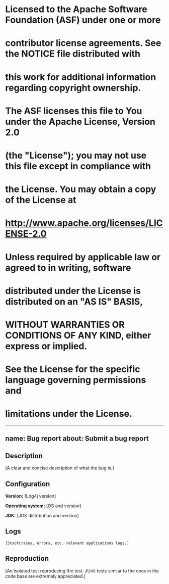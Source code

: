 # Licensed to the Apache Software Foundation (ASF) under one or more
# contributor license agreements. See the NOTICE file distributed with
# this work for additional information regarding copyright ownership.
# The ASF licenses this file to You under the Apache License, Version 2.0
# (the "License"); you may not use this file except in compliance with
# the License. You may obtain a copy of the License at
#
#      http://www.apache.org/licenses/LICENSE-2.0
#
# Unless required by applicable law or agreed to in writing, software
# distributed under the License is distributed on an "AS IS" BASIS,
# WITHOUT WARRANTIES OR CONDITIONS OF ANY KIND, either express or implied.
# See the License for the specific language governing permissions and
# limitations under the License.

---
name: Bug report
about: Submit a bug report
---

## Description

&lsqb;A clear and concise description of what the bug is.&rsqb;

## Configuration

**Version:** &lsqb;Log4j version&rsqb;

**Operating system:** &lsqb;OS and version&rsqb;

**JDK:** &lsqb;JDK distribution and version&rsqb;

## Logs

```
[Stacktraces, errors, etc. relevant applications logs.]
```

## Reproduction

&lsqb;An isolated test reproducing the test.
JUnit tests similar to the ones in the code base are extremely appreciated.&rsqb;
